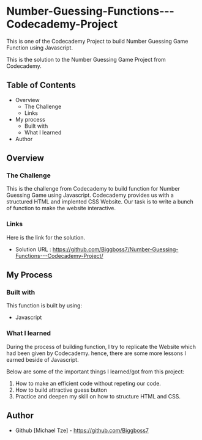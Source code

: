 # Number-Guessing-Functions---Codecademy-Project
This is one of the Codecademy Project to build Number Guessing Game Function using Javascript.

This is the solution to the Number Guessing Game Project from Codecademy.

## Table of Contents

- Overview
  - The Challenge
  - Links
- My process
  - Built with
  - What I learned
- Author

## Overview

### The Challenge

This is the challenge from Codecademy to build function for
Number Guessing Game using Javascript. Codecademy provides us
with a structured HTML and implented CSS Website. Our task is to write
a bunch of function to make the website interactive.

### Links
    
Here is the link for the solution.
	  
- Solution URL : https://github.com/Biggboss7/Number-Guessing-Functions---Codecademy-Project/

## My Process
### Built with
	
This function is built by using:
	
- Javascript

### What I learned
  
During the process of building function, I try to replicate the Website which had been given by Codecademy.
hence, there are some more lessons I earned beside of Javascript.

Below are some of the important things I learned/got from this project:
1. How to make an efficient code without repeting our code.
2. How to build attractive guess button
3. Practice and deepen my skill on how to structure HTML and CSS.

## Author

- Github [Michael Tze] - https://github.com/Biggboss7

